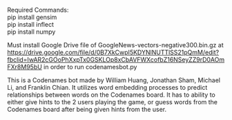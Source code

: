 Required Commands:<br/>
pip install gensim<br/> 
pip install inflect\
pip install numpy


Must install Google Drive file of GoogleNews-vectors-negative300.bin.gz at https://drive.google.com/file/d/0B7XkCwpI5KDYNlNUTTlSS21pQmM/edit?fbclid=IwAR2cGOoPhXxpTx0GSKLOp8xCbAVFWXcofbZ16NSeyZZ9rD0AOmFXr8M95bU
in order to run codenamesbot.py


This is a Codenames bot made by William Huang, Jonathan Sham, Michael Li, and Franklin Chian. It utilizes word embedding processes to predict relationships between words on the Codenames board. It has to ability to either give hints to the 2 users playing the game, or guess words from the Codenames board after being given hints from the user. 
